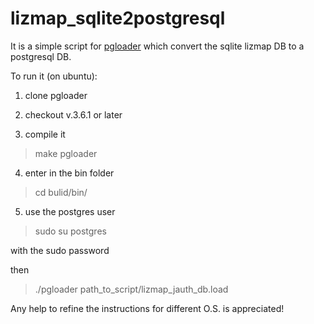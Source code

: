 # lizmap_sqlite2postgresql
It is a simple script for [pgloader](https://github.com/dimitri/pgloader) which convert the sqlite lizmap DB to a postgresql DB. 

To run it (on ubuntu): 

 1) clone pgloader
 
 2) checkout v.3.6.1 or later
 
 3) compile it
 
> make pgloader
 
 
 4) enter in the bin folder
 
> cd bulid/bin/ 

5) use the postgres user

> sudo su postgres
  
with the sudo password

then 

> ./pgloader path_to_script/lizmap_jauth_db.load



Any help to  refine the instructions for different O.S. is appreciated!
